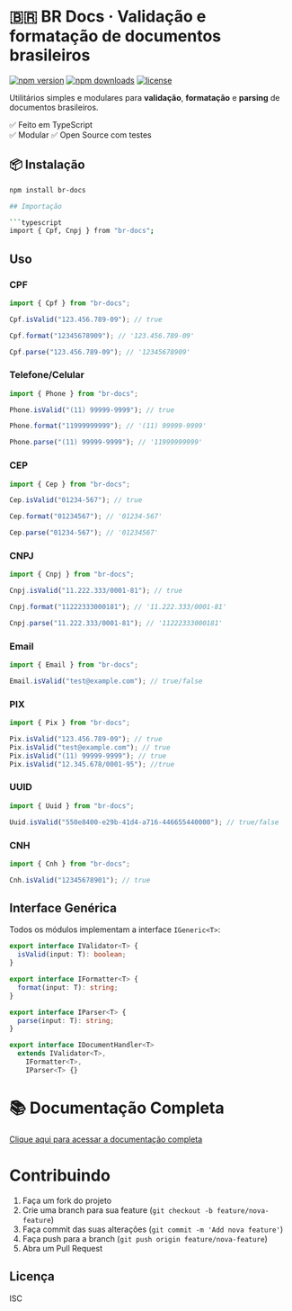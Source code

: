 # 🇧🇷 BR Docs · Validação e formatação de documentos brasileiros

[![npm version](https://img.shields.io/npm/v/br-docs.svg)](https://www.npmjs.com/package/br-docs)
[![npm downloads](https://img.shields.io/npm/dw/br-docs.svg)](https://www.npmjs.com/package/br-docs)
[![license](https://img.shields.io/github/license/terukimateus/br-docs)](./LICENSE)

Utilitários simples e modulares para **validação**, **formatação** e **parsing** de documentos brasileiros.

✅ Feito em TypeScript  
✅ Modular
✅ Open Source com testes

## 📦 Instalação

````bash
npm install br-docs

## Importação

```typescript
import { Cpf, Cnpj } from "br-docs";
````

## Uso

### CPF

```typescript
import { Cpf } from "br-docs";

Cpf.isValid("123.456.789-09"); // true

Cpf.format("12345678909"); // '123.456.789-09'

Cpf.parse("123.456.789-09"); // '12345678909'
```

### Telefone/Celular

```typescript
import { Phone } from "br-docs";

Phone.isValid("(11) 99999-9999"); // true

Phone.format("11999999999"); // '(11) 99999-9999'

Phone.parse("(11) 99999-9999"); // '11999999999'
```

### CEP

```typescript
import { Cep } from "br-docs";

Cep.isValid("01234-567"); // true

Cep.format("01234567"); // '01234-567'

Cep.parse("01234-567"); // '01234567'
```

### CNPJ

```typescript
import { Cnpj } from "br-docs";

Cnpj.isValid("11.222.333/0001-81"); // true

Cnpj.format("11222333000181"); // '11.222.333/0001-81'

Cnpj.parse("11.222.333/0001-81"); // '11222333000181'
```

### Email

```typescript
import { Email } from "br-docs";

Email.isValid("test@example.com"); // true/false
```

### PIX

```typescript
import { Pix } from "br-docs";

Pix.isValid("123.456.789-09"); // true
Pix.isValid("test@example.com"); // true
Pix.isValid("(11) 99999-9999"); // true
Pix.isValid("12.345.678/0001-95"); //true
```

### UUID

```typescript
import { Uuid } from "br-docs";

Uuid.isValid("550e8400-e29b-41d4-a716-446655440000"); // true/false
```

### CNH

```typescript
import { Cnh } from "br-docs";

Cnh.isValid("12345678901"); // true
```

## Interface Genérica

Todos os módulos implementam a interface `IGeneric<T>`:

```typescript
export interface IValidator<T> {
  isValid(input: T): boolean;
}

export interface IFormatter<T> {
  format(input: T): string;
}

export interface IParser<T> {
  parse(input: T): string;
}

export interface IDocumentHandler<T>
  extends IValidator<T>,
    IFormatter<T>,
    IParser<T> {}
```

# 📚 Documentação Completa

[Clique aqui para acessar a documentação completa](https://br-docs-1.gitbook.io/br-docs/)

# Contribuindo

1. Faça um fork do projeto
2. Crie uma branch para sua feature (`git checkout -b feature/nova-feature`)
3. Faça commit das suas alterações (`git commit -m 'Add nova feature'`)
4. Faça push para a branch (`git push origin feature/nova-feature`)
5. Abra um Pull Request

## Licença

ISC
